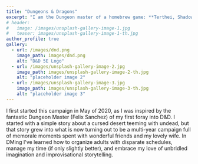 ```yaml
---
title: "Dungeons & Dragons"
excerpt: "I am the Dungeon master of a homebrew game: **Terthei, Shadow's Wake**."
# header:
#   image: /images/unsplash-gallery-image-1.jpg
#   teaser: images/unsplash-gallery-image-1-th.jpg
author_profile: true
gallery:
  - url: /images/dnd.png
    image_path: images/dnd.png
    alt: "D&D 5E Logo"
  - url: /images/unsplash-gallery-image-2.jpg
    image_path: images/unsplash-gallery-image-2-th.jpg
    alt: "placeholder image 2"
  - url: /images/unsplash-gallery-image-3.jpg
    image_path: images/unsplash-gallery-image-3-th.jpg
    alt: "placeholder image 3"
---
```


I first started this campaign in May of 2020, as I was inspired by the fantastic Dungeon Master (Felix Sanchez) of my first foray into D&D. I started with a simple story about a cursed desert teeming with undead, but that story grew into what is now turning out to be a multi-year campaign full of memorale moments spent with wonderful friends and my lovely wife. In DMing I've learned how to organize adults with disparate schedules, manage my time (if only slightly better), and embrace my love of unbridled imagination and improvisational storytelling.
